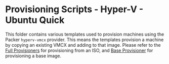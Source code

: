 # Provisioning Scripts - Hyper-V - Ubuntu Quick

This folder contains various templates used to provision machines using the Packer `hyperv-vmcx` provider.  This means the templates provision a machine by copying an existing VMCX and adding to that image.  Please refer to the [Full Provisioners](../ubuntu/) for provisioning from an ISO, and [Base Provisioner](../ubuntu-base/) for provisioning a base image.
